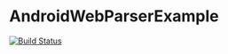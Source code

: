 # AndroidWebParserExample

[![Build Status](https://travis-ci.com/brianchen041/AndroidWebParserExample.svg?branch=master)](https://travis-ci.com/brianchen041/AndroidWebParserExample)